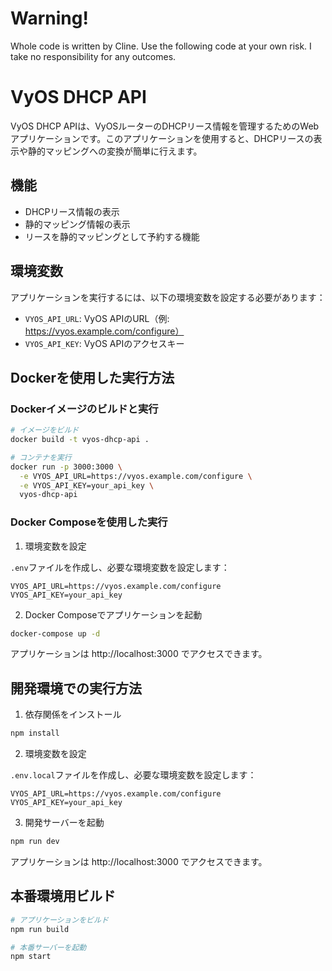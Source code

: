 # Warning!

Whole code is written by Cline.
Use the following code at your own risk. I take no responsibility for any outcomes.

# VyOS DHCP API

VyOS DHCP APIは、VyOSルーターのDHCPリース情報を管理するためのWebアプリケーションです。このアプリケーションを使用すると、DHCPリースの表示や静的マッピングへの変換が簡単に行えます。

## 機能

- DHCPリース情報の表示
- 静的マッピング情報の表示
- リースを静的マッピングとして予約する機能

## 環境変数

アプリケーションを実行するには、以下の環境変数を設定する必要があります：

- `VYOS_API_URL`: VyOS APIのURL（例: https://vyos.example.com/configure）
- `VYOS_API_KEY`: VyOS APIのアクセスキー

## Dockerを使用した実行方法

### Dockerイメージのビルドと実行

```bash
# イメージをビルド
docker build -t vyos-dhcp-api .

# コンテナを実行
docker run -p 3000:3000 \
  -e VYOS_API_URL=https://vyos.example.com/configure \
  -e VYOS_API_KEY=your_api_key \
  vyos-dhcp-api
```

### Docker Composeを使用した実行

1. 環境変数を設定

`.env`ファイルを作成し、必要な環境変数を設定します：

```
VYOS_API_URL=https://vyos.example.com/configure
VYOS_API_KEY=your_api_key
```

2. Docker Composeでアプリケーションを起動

```bash
docker-compose up -d
```

アプリケーションは http://localhost:3000 でアクセスできます。

## 開発環境での実行方法

1. 依存関係をインストール

```bash
npm install
```

2. 環境変数を設定

`.env.local`ファイルを作成し、必要な環境変数を設定します：

```
VYOS_API_URL=https://vyos.example.com/configure
VYOS_API_KEY=your_api_key
```

3. 開発サーバーを起動

```bash
npm run dev
```

アプリケーションは http://localhost:3000 でアクセスできます。

## 本番環境用ビルド

```bash
# アプリケーションをビルド
npm run build

# 本番サーバーを起動
npm start
```
